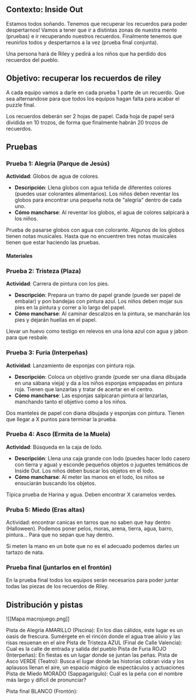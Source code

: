 ## Contexto: Inside Out

Estamos todos soñando. Tenemos que recuperar los recuerdos para poder despertarnos! Vamos a tener que ir a distintas zonas de nuestra mente (pruebas) e ir recuperando nuestros recuerdos. Finalmente tenemos que reunirlos todos y despertarnos a la vez (prueba final conjunta).

Una persona hará de Riley y pedirá a los niños que ha perdido dos recuerdos del pueblo.

## Objetivo: recuperar los recuerdos de riley

A cada equipo vamos a darle en cada prueba 1 parte de un recuerdo. Que sea alternandose para que todos los equipos hagan falta para acabar el puzzle final.

Los recuerdos deberán ser 2 hojas de papel. Cada hoja de papel será dividida en 10 trozos, de forma que finalmente habrán 20 trozos de recuerdos.

## Pruebas

### Prueba 1: Alegría (Parque de Jesús)

**Actividad**: Globos de agua de colores.

- **Descripción**: Llena globos con agua teñida de diferentes colores (puedes usar colorantes alimentarios). Los niños deben reventar los globos para encontrar una pequeña nota de "alegría" dentro de cada uno.
- **Cómo mancharse**: Al reventar los globos, el agua de colores salpicará a los niños.

Prueba de pasarse globos con agua con colorante. Algunos de los globos tienen notas musicales. Hasta que no encuentren tres notas musicales tienen que estar haciendo las pruebas. 
#### Materiales

### Prueba 2: Tristeza (Plaza)

**Actividad**: Carrera de pintura con los pies.

- **Descripción**: Prepara un tramo de papel grande (puede ser papel de embalar) y pon bandejas con pintura azul. Los niños deben mojar sus pies en la pintura y correr a lo largo del papel.
- **Cómo mancharse**: Al caminar descalzos en la pintura, se mancharán los pies y dejarán huellas en el papel.

Llevar un huevo como testigo en relevos en una lona azul con agua y jabon para que resbale. 
### Prueba 3: Furia (Interpeñas)

**Actividad**: Lanzamiento de esponjas con pintura roja.

- **Descripción**: Coloca un objetivo grande (puede ser una diana dibujada en una sábana vieja) y da a los niños esponjas empapadas en pintura roja. Tienen que lanzarlas y tratar de acertar en el centro.
- **Cómo mancharse**: Las esponjas salpicaran pintura al lanzarlas, manchando tanto el objetivo como a los niños.

Dos manteles de papel con diana dibujada y esponjas con pintura. Tienen que llegar a X puntos para terminar la prueba. 
### Prueba 4: Asco (Ermita de la Muela)

**Actividad**: Búsqueda en la caja de lodo.

- **Descripción**: Llena una caja grande con lodo (puedes hacer lodo casero con tierra y agua) y esconde pequeños objetos o juguetes temáticos de Inside Out. Los niños deben buscar los objetos en el lodo.
- **Cómo mancharse**: Al meter las manos en el lodo, los niños se ensuciarán buscando los objetos.

Típica prueba de Harina y agua. Deben encontrar X caramelos verdes.

### Pruba 5: Miedo (Eras altas)

Actividad: encontrar canicas en tarros que no saben que hay dentro (Halloween).
Podemos poner pelos, moras, arena, tierra, agua, barro, pintura... Para que no sepan que hay dentro.

Si meten la mano en un bote que no es el adecuado podemos darles un tartazo de nata.

### Prueba final (juntarlos en el frontón)

En la prueba final todos los equipos serán necesarios para poder juntar todas las piezas de los recuerdos de Riley.

## Distribución y pistas

![[Mapa macrojuego.png]]

Pista de Alegría AMARILLO (Piscina): En los días cálidos, este lugar es un oasis de frescura. Sumérgete en el rincón donde el agua trae alivio y las risas resuenan en el aire
Pista de Tristeza AZUL (Final de Calle Valencia): Cual es la calle de entrada y salida del pueblo
Pista de Furia ROJO (Interpeñas): En fiestas es un lugar donde se juntan las peñas.
Pista de Asco VERDE (Teatro): Busca el lugar donde las historias cobran vida y los aplausos llenan el aire, un espacio mágico de espectáculos y actuaciones
Pista de Miedo MORADO (Sappagarigulo): Cuál es la peña con el nombre más largo y dificil de pronunciar?

Pista final BLANCO (Frontón): 
